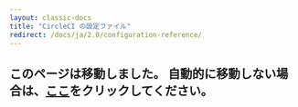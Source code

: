 ```yaml
---
layout: classic-docs
title: "CircleCI の設定ファイル"
redirect: /docs/ja/2.0/configuration-reference/
---
```


<h2>このページは移動しました。 自動的に移動しない場合は、<a href="/docs/ja/2.0/configuration-reference/">ここ</a>をクリックしてください。</h2>
